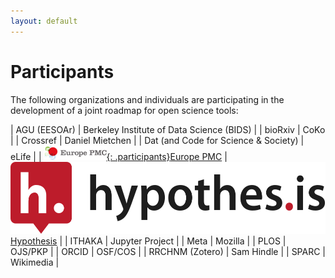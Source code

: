 ```yaml
---
layout: default
---
```


# Participants
The following organizations and individuals are participating in the development of a joint roadmap for open science tools:

| AGU (EESOAr) | Berkeley Institute of Data Science (BIDS) |
| bioRxiv | CoKo |
| Crossref | Daniel Mietchen |
| Dat (and Code for Science & Society) | eLife |
| [![Europe PMC logo](/assets/img/EuropePMC.png){: .participants}](https://europepmc.org/)[Europe PMC](https://europepmc.org/) | [![Hypothesis logo](/assets/img/Hypothesis.png)](https://web.hypothes.is/)[Hypothesis](https://web.hypothes.is/) |
| ITHAKA | Jupyter Project |
| Meta | Mozilla |
| PLOS | OJS/PKP |
| ORCID | OSF/COS |
| RRCHNM (Zotero) | Sam Hindle |
| SPARC | Wikimedia |
